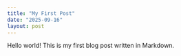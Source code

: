 ```yaml
---
title: "My First Post"
date: "2025-09-16"
layout: post
---
```


Hello world! This is my first blog post written in Markdown.
